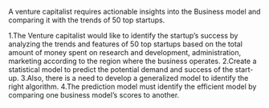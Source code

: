 A venture capitalist requires actionable insights into the Business model and comparing it with the trends of 50 top startups.

1.The Venture capitalist would like to identify the startup’s success by analyzing the trends and features of 50 top startups based on the total amount of money spent on research and development, administration, marketing according to the region where the business operates.
2.Create a  statistical model to predict the potential demand and success of the start-up. 
3.Also, there is a need to develop a generalized model to identify the right algorithm.
4.The prediction model must identify the efficient model by comparing one business model’s scores to another.
